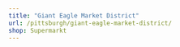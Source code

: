 ```yaml
---
title: "Giant Eagle Market District"
url: /pittsburgh/giant-eagle-market-district/
shop: Supermarkt
---
```

